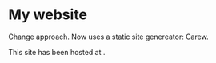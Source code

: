 # My website

Change approach. Now uses a static site genereator: Carew.


This site has been hosted at [](www.argo3.altervista.org).
